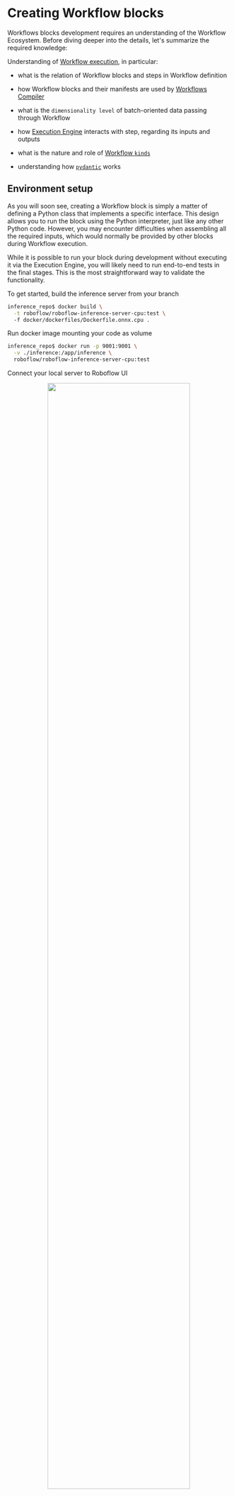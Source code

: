# Creating Workflow blocks

Workflows blocks development requires an understanding of the
Workflow Ecosystem. Before diving deeper into the details, let's summarize the 
required knowledge:

Understanding of [Workflow execution](/workflows/workflow_execution/), in particular:
    
* what is the relation of Workflow blocks and steps in Workflow definition

* how Workflow blocks and their manifests are used by [Workflows Compiler](/workflows/workflows_compiler/)

* what is the `dimensionality level` of batch-oriented data passing through Workflow

* how [Execution Engine](/workflows/workflows_execution_engine/) interacts with step, regarding 
its inputs and outputs

* what is the nature and role of [Workflow `kinds`](/workflows/kinds/)

* understanding how [`pydantic`](https://docs.pydantic.dev/latest/) works

## Environment setup

As you will soon see, creating a Workflow block is simply a matter of defining a Python class that implements 
a specific interface. This design allows you to run the block using the Python interpreter, just like any 
other Python code. However, you may encounter difficulties when assembling all the required inputs, which would 
normally be provided by other blocks during Workflow execution.

While it is possible to run your block during development without executing it via the Execution Engine, 
you will likely need to run end-to-end tests in the final stages. This is the most straightforward way to 
validate the functionality.

To get started, build the inference server from your branch
```bash
inference_repo$ docker build \
  -t roboflow/roboflow-inference-server-cpu:test \ 
  -f docker/dockerfiles/Dockerfile.onnx.cpu .
```

Run docker image mounting your code as volume
```bash
inference_repo$ docker run -p 9001:9001 \
  -v ./inference:/app/inference \
  roboflow/roboflow-inference-server-cpu:test
```

Connect your local server to Roboflow UI

<div align="center"><img src="https://media.roboflow.com/inference/workflows_connect_your_local_server.png" width="80%"/></div>

Create your Workflow definition and run preview

<div align="center"><img src="https://media.roboflow.com/inference/workflow_preview.png"/></div>

  
??? Note "Development without Roboflow UI "

    Alternatively, you may create script with your Workflow definition and make requests to your `inference_sdk`.
    Here you may find example script:

    ```python
    from inference_sdk import InferenceHTTPClient

    YOUR_WORKFLOW_DEFINITION = ...
    
    client = InferenceHTTPClient(
        api_url=object_detection_service_url,
        api_key="XXX",  # only required if Workflow uses Roboflow Platform
    )
    result = client.run_workflow(
        specification=YOUR_WORKFLOW_DEFINITION,
        images={
            "image": your_image_np,   # this is example input, adjust it
        },
        parameters={
            "my_parameter": 37,   # this is example input, adjust it
        },
    )
    ```


## Prototypes

To create a Workflow block you need some amount of imports from the core of Workflows library.
Here is the list of imports that you may find useful while creating a block:

```python
from inference.core.workflows.execution_engine.entities.base import (
    Batch,  # batches of data will come in Batch[X] containers
    OutputDefinition,  # class used to declare outputs in your manifest
    WorkflowImageData,  # internal representation of image
    # - use whenever your input kind is image
)

from inference.core.workflows.prototypes.block import (
    BlockResult,  # type alias for result of `run(...)` method
    WorkflowBlock,  # base class for your block
    WorkflowBlockManifest,  # base class for block manifest
)

from inference.core.workflows.execution_engine.entities.types import *  
# module with `kinds` from the core library
```

The most important are:

* `WorkflowBlock` - base class for your block

* `WorkflowBlockManifest` - base class for block manifest

## Block manifest

A manifest is a crucial component of a Workflow block that defines a prototype 
for step declaration that can be placed in a Workflow definition to use the block. 
In particular, it: 

* **Uses `pydantic` to power syntax parsing of Workflows definitions:** 
It inherits from  [`pydantic BaseModel`](https://docs.pydantic.dev/latest/api/base_model/) features to parse and 
validate Workflow definitions. This schema can also be automatically exported to a format compatible with the 
Workflows UI, thanks to `pydantic's` integration with the OpenAPI standard.

* **Defines Data Bindings:** It specifies which fields in the manifest are selectors for data flowing through 
the workflow during execution and indicates their kinds.

* **Describes Block Outputs:** It outlines the outputs that the block will produce.

* **Specifies Dimensionality:** It details the properties related to input and output dimensionality.

* **Indicates Batch Inputs and Empty Values:** It informs the Execution Engine whether the step accepts batch 
inputs and empty values.

* **Ensures Compatibility:** It dictates the compatibility with different Execution Engine versions to maintain 
stability. For more details, see [versioning](/workflows/versioning/).

### Scaffolding for manifest

To understand how manifests work, let's define one step-by-step. The example block that we build here will be 
calculating images similarity. We start from imports and class scaffolding:

```python
from typing import Literal
from inference.core.workflows.prototypes.block import (
    WorkflowBlockManifest,
)

class ImagesSimilarityManifest(WorkflowBlockManifest):
    type: Literal["my_plugin/images_similarity@v1"] 
    name: str
```

This is the minimal representation of a manifest. It defines two special fields that are important for 
Compiler and Execution engine:

* `type` - required to parse syntax of Workflows definitions based on dynamic pool of blocks - this is the 
[`pydantic` type discriminator](https://docs.pydantic.dev/latest/concepts/unions/#discriminated-unions) that lets the Compiler understand which block manifest is to be verified when 
parsing specific steps in a Workflow definition

* `name` - this property will be used to give the step a unique name and let other steps selects it via selectors

### Adding batch-oriented inputs

We want our step to take two batch-oriented inputs with images to be compared - so effectively
we will be creating SIMD block. 

??? example "Adding batch-oriented inputs"
    
    Let's see how to add definitions of those inputs to manifest: 

    ```{ .py linenums="1" hl_lines="2 6 7 8 9 17 18 19 20 21 22"}
    from typing import Literal, Union
    from pydantic import Field
    from inference.core.workflows.prototypes.block import (
        WorkflowBlockManifest,
    )
    from inference.core.workflows.execution_engine.entities.types import (
        StepOutputImageSelector,
        WorkflowImageSelector,
    )
    
    class ImagesSimilarityManifest(WorkflowBlockManifest):
        type: Literal["my_plugin/images_similarity@v1"] 
        name: str
        # all properties apart from `type` and `name` are treated as either 
        # definitions of batch-oriented data to be processed by block or its 
        # parameters that influence execution of steps created based on block
        image_1: Union[WorkflowImageSelector, StepOutputImageSelector] = Field(
            description="First image to calculate similarity",
        )
        image_2: Union[WorkflowImageSelector, StepOutputImageSelector] = Field(
            description="Second image to calculate similarity",
        )
    ```
    
    * in the lines `2-9`, we've added a couple of imports to ensure that we have everything needed
    
    * line `17` defines `image_1` parameter - as manifest is prototype for Workflow Definition, 
    the only way to tell about image to be used by step is to provide selector - we have 
    two specialised types in core library that can be used - `WorkflowImageSelector` and `StepOutputImageSelector`.
    If you look deeper into codebase, you will discover those are type aliases - telling `pydantic`
    to expect string matching `$inputs.{name}` and `$steps.{name}.*` patterns respectively, additionally providing 
    extra schema field metadata that tells Workflows ecosystem components that the `kind` of data behind selector is 
    [image](/workflows/kinds/batch_image/).
  
    * denoting `pydantic` `Field(...)` attribute in the last parts of line `17` is optional, yet appreciated, 
    especially for blocks intended to cooperate with Workflows UI 
  
    * starting in line `20`, you can find definition of `image_2` parameter which is very similar to `image_1`.


Such definition of manifest can handle the following step declaration in Workflow definition:

```json
{
  "type": "my_plugin/images_similarity@v1",
  "name": "my_step",
  "image_1": "$inputs.my_image",
  "image_2": "$steps.image_transformation.image"
}
```

This definition will make the Compiler and Execution Engine:

* select as a step prototype the block which declared manifest with type discriminator being 
`my_plugin/images_similarity@v1`

* supply two parameters for the steps run method:

  * `input_1` of type `WorkflowImageData` which will be filled with image submitted as Workflow execution input
  
  * `imput_2` of type `WorkflowImageData` which will be generated at runtime, by another step called 
  `image_transformation`


### Adding parameter to the manifest

Let's now add the parameter that will influence step execution. The parameter is not assumed to be 
batch-oriented and will affect all batch elements passed to the step.

??? example "Adding parameter to the manifest"

    ```{ .py linenums="1" hl_lines="9 10 11 26 27 28 29 30 31 32"}
    from typing import Literal, Union
    from pydantic import Field
    from inference.core.workflows.prototypes.block import (
        WorkflowBlockManifest,
    )
    from inference.core.workflows.execution_engine.entities.types import (
        StepOutputImageSelector,
        WorkflowImageSelector,
        FloatZeroToOne,
        WorkflowParameterSelector,
        FLOAT_ZERO_TO_ONE_KIND,
    )
    
    class ImagesSimilarityManifest(WorkflowBlockManifest):
        type: Literal["my_plugin/images_similarity@v1"] 
        name: str
        # all properties apart from `type` and `name` are treated as either 
        # definitions of batch-oriented data to be processed by block or its 
        # parameters that influence execution of steps created based on block
        image_1: Union[WorkflowImageSelector, StepOutputImageSelector] = Field(
            description="First image to calculate similarity",
        )
        image_2: Union[WorkflowImageSelector, StepOutputImageSelector] = Field(
            description="Second image to calculate similarity",
        )
        similarity_threshold: Union[
            FloatZeroToOne,
            WorkflowParameterSelector(kind=[FLOAT_ZERO_TO_ONE_KIND]),
        ] = Field(
            default=0.4,
            description="Threshold to assume that images are similar",
        )
    ```
    
    * line `9` imports `FloatZeroToOne` which is type alias providing validation 
    for float values in range 0.0-1.0 - this is based on native `pydantic` mechanism and
    everyone could create this type annotation locally in module hosting block
    
    * line `10` imports function `WorkflowParameterSelector(...)` capable to dynamically create 
    `pydantic` type annotation for selector to workflow input parameter (matching format `$inputs.param_name`), 
    declaring union of kinds compatible with the field
  
    * line `11` imports [`float_zero_to_one`](/workflows/kinds/float_zero_to_one) `kind` definition which will be used later
  
    * in line `26` we start defining parameter called `similarity_threshold`. Manifest will accept 
    either float values (in range `[0.0-1.0]`) or selector to workflow input of `kind`
    [`float_zero_to_one`](/workflows/kinds/float_zero_to_one). Please point out on how 
    function creating type annotation (`WorkflowParameterSelector(...)`) is used - 
    in particular, expected `kind` of data is passed as list of `kinds` - representing union
    of expected data `kinds`.

Such definition of manifest can handle the following step declaration in Workflow definition:

```{ .json linenums="1" hl_lines="6"}
{
  "type": "my_plugin/images_similarity@v1",
  "name": "my_step",
  "image_1": "$inputs.my_image",
  "image_2": "$steps.image_transformation.image",
  "similarity_threshold": "$inputs.my_similarity_threshold"
}
```

or alternatively:

```{ .json linenums="1" hl_lines="6"}
{
  "type": "my_plugin/images_similarity@v1",
  "name": "my_step",
  "image_1": "$inputs.my_image",
  "image_2": "$steps.image_transformation.image",
  "similarity_threshold": "0.5"
}
```

??? hint "LEARN MORE: Selecting step outputs"

    Our siplified example showcased declaration of properties that accept selectors to
    images produced by other steps via `StepOutputImageSelector`.

    You can use function `StepOutputSelector(...)` creating field annotations dynamically
    to express the that block accepts batch-oriented outputs from other steps of specified
    kinds

    ```{ .py linenums="1" hl_lines="9 10 25"}
    from typing import Literal, Union
    from pydantic import Field
    from inference.core.workflows.prototypes.block import (
        WorkflowBlockManifest,
    )
    from inference.core.workflows.execution_engine.entities.types import (
        StepOutputImageSelector,
        WorkflowImageSelector,
        StepOutputSelector,
        NUMPY_ARRAY_KIND,
    )
    
    class ImagesSimilarityManifest(WorkflowBlockManifest):
        type: Literal["my_plugin/images_similarity@v1"] 
        name: str
        # all properties apart from `type` and `name` are treated as either 
        # definitions of batch-oriented data to be processed by block or its 
        # parameters that influence execution of steps created based on block
        image_1: Union[WorkflowImageSelector, StepOutputImageSelector] = Field(
            description="First image to calculate similarity",
        )
        image_2: Union[WorkflowImageSelector, StepOutputImageSelector] = Field(
            description="Second image to calculate similarity",
        )
        example: StepOutputSelector(kind=[NUMPY_ARRAY_KIND])
    ```

### Declaring block outputs

Our manifest is ready regarding properties that can be declared in Workflow definitions, 
but we still need to provide additional information for the Execution Engine to successfully 
run the block.

??? example "Declaring block outputs"

    Minimal set of information required is outputs description. Additionally, 
    to increase block stability, we advise to provide information about execution engine 
    compatibility.
    
    ```{ .py linenums="1" hl_lines="1 5 13 33-40 42-44"}
    from typing import Literal, Union, List, Optional
    from pydantic import Field
    from inference.core.workflows.prototypes.block import (
        WorkflowBlockManifest,
        OutputDefinition,
    )
    from inference.core.workflows.execution_engine.entities.types import (
        StepOutputImageSelector,
        WorkflowImageSelector,
        FloatZeroToOne,
        WorkflowParameterSelector,
        FLOAT_ZERO_TO_ONE_KIND,
        BOOLEAN_KIND,
    )
    
    class ImagesSimilarityManifest(WorkflowBlockManifest):
        type: Literal["my_plugin/images_similarity@v1"] 
        name: str
        image_1: Union[WorkflowImageSelector, StepOutputImageSelector] = Field(
            description="First image to calculate similarity",
        )
        image_2: Union[WorkflowImageSelector, StepOutputImageSelector] = Field(
            description="Second image to calculate similarity",
        )
        similarity_threshold: Union[
            FloatZeroToOne,
            WorkflowParameterSelector(kind=[FLOAT_ZERO_TO_ONE_KIND]),
        ] = Field(
            default=0.4,
            description="Threshold to assume that images are similar",
        )
        
        @classmethod
        def describe_outputs(cls) -> List[OutputDefinition]:
            return [
              OutputDefinition(
                name="images_match", 
                kind=[BOOLEAN_KIND],
              )
            ]
    
        @classmethod
        def get_execution_engine_compatibility(cls) -> Optional[str]:
            return ">=1.0.0,<2.0.0"
    ```
    
    * line `1` contains additional imports from `typing`
    
    * line `5` imports class that is used to describe step outputs
  
    * line `13` imports [`boolean`](/workflows/kinds/boolean) `kind` to be used 
    in outputs definitions
  
    * lines `33-40` declare class method to specify outputs from the block - 
    each entry in list declare one return property for each batch element and its `kind`.
    Our block will return boolean flag `images_match` for each pair of images.
  
    * lines `42-44` declare compatibility of the block with Execution Engine -
    see [versioning page](/workflows/versioning/) for more details

As a result of those changes:

* Execution Engine would understand that steps created based on this block 
are supposed to deliver specified outputs and other steps can refer to those outputs
in their inputs

* the blocks loading mechanism will not load the block given that Execution Engine is not in version `v1`

??? hint "LEARN MORE: Dynamic outputs"

    Some blocks may not be able to arbitrailry define their outputs using 
    classmethod - regardless of the content of step manifest that is available after 
    parsing. To support this we introduced the following convention:

    * classmethod `describe_outputs(...)` shall return list with one element of 
    name `*` and kind `*` (aka `WILDCARD_KIND`)

    * additionally, block manifest should implement instance method `get_actual_outputs(...)`
    that provides list of actual outputs that can be generated based on filled manifest data 

    ```{ .py linenums="1" hl_lines="14 35-42 44-49"}
    from typing import Literal, Union, List, Optional
    from pydantic import Field
    from inference.core.workflows.prototypes.block import (
        WorkflowBlockManifest,
        OutputDefinition,
    )
    from inference.core.workflows.execution_engine.entities.types import (
        StepOutputImageSelector,
        WorkflowImageSelector,
        FloatZeroToOne,
        WorkflowParameterSelector,
        FLOAT_ZERO_TO_ONE_KIND,
        BOOLEAN_KIND,
        WILDCARD_KIND,
    )
    
    class ImagesSimilarityManifest(WorkflowBlockManifest):
        type: Literal["my_plugin/images_similarity@v1"] 
        name: str
        image_1: Union[WorkflowImageSelector, StepOutputImageSelector] = Field(
            description="First image to calculate similarity",
        )
        image_2: Union[WorkflowImageSelector, StepOutputImageSelector] = Field(
            description="Second image to calculate similarity",
        )
        similarity_threshold: Union[
            FloatZeroToOne,
            WorkflowParameterSelector(kind=[FLOAT_ZERO_TO_ONE_KIND]),
        ] = Field(
            default=0.4,
            description="Threshold to assume that images are similar",
        )
        outputs: List[str]
        
        @classmethod
        def describe_outputs(cls) -> List[OutputDefinition]:
            return [
              OutputDefinition(
                name="*", 
                kind=[WILDCARD_KIND],
              ),
            ]

        def get_actual_outputs(self) -> List[OutputDefinition]:
            # here you have access to `self`:
            return [
              OutputDefinition(name=e, kind=[BOOLEAN_KIND])
              for e in self.outputs
            ]
    ```


## Definition of block class

At this stage, the manifest of our simple block is ready, we will continue 
with our example. You can check out the [advanced topics](#advanced-topics) section for more details that would just 
be a distractions now.

### Base implementation

Having the manifest ready, we can prepare baseline implementation of the 
block.

??? example "Block scaffolding"

    ```{ .py linenums="1" hl_lines="1 5 6 8-11 56-68"}
    from typing import Literal, Union, List, Optional, Type
    from pydantic import Field
    from inference.core.workflows.prototypes.block import (
        WorkflowBlockManifest,
        WorkflowBlock,
        BlockResult,
    )
    from inference.core.workflows.execution_engine.entities.base import (
        OutputDefinition,
        WorkflowImageData,
    )
    from inference.core.workflows.execution_engine.entities.types import (
        StepOutputImageSelector,
        WorkflowImageSelector,
        FloatZeroToOne,
        WorkflowParameterSelector,
        FLOAT_ZERO_TO_ONE_KIND,
        BOOLEAN_KIND,
    )
    
    class ImagesSimilarityManifest(WorkflowBlockManifest):
        type: Literal["my_plugin/images_similarity@v1"] 
        name: str
        image_1: Union[WorkflowImageSelector, StepOutputImageSelector] = Field(
            description="First image to calculate similarity",
        )
        image_2: Union[WorkflowImageSelector, StepOutputImageSelector] = Field(
            description="Second image to calculate similarity",
        )
        similarity_threshold: Union[
            FloatZeroToOne,
            WorkflowParameterSelector(kind=[FLOAT_ZERO_TO_ONE_KIND]),
        ] = Field(
            default=0.4,
            description="Threshold to assume that images are similar",
        )
        
        @classmethod
        def describe_outputs(cls) -> List[OutputDefinition]:
            return [
              OutputDefinition(
                name="images_match", 
                kind=[BOOLEAN_KIND],
              ),
            ]
    
        @classmethod
        def get_execution_engine_compatibility(cls) -> Optional[str]:
            return ">=1.0.0,<2.0.0"
    
        
    class ImagesSimilarityBlock(WorkflowBlock):
      
        @classmethod
        def get_manifest(cls) -> Type[WorkflowBlockManifest]:
            return ImagesSimilarityManifest
    
        def run(
            self,
            image_1: WorkflowImageData,
            image_2: WorkflowImageData,
            similarity_threshold: float,
        ) -> BlockResult:
            pass
    ```

    * lines `1`, `5-6` and `8-9` added changes into import surtucture to 
    provide additional symbols required to properly define block class and all
    of its methods signatures

    * line `59` defines class method `get_manifest(...)` to simply return 
    the manifest class we cretaed earlier

    * lines `62-68` define `run(...)` function, which Execution Engine
    will invoke with data to get desired results

### Providing implementation for block logic

Let's now add an example implementation of  the `run(...)` method to our block, such that
it can produce meaningful results.

!!! Note
    
    The Content of this section is supposed to provide examples on how to interact 
    with the Workflow ecosystem as block creator, rather than providing robust 
    implementation of the block.

??? example "Implementation of `run(...)` method"

    ```{ .py linenums="1" hl_lines="3 56-58 70-81"}
    from typing import Literal, Union, List, Optional, Type
    from pydantic import Field
    import cv2
    
    from inference.core.workflows.prototypes.block import (
        WorkflowBlockManifest,
        WorkflowBlock,
        BlockResult,
    )
    from inference.core.workflows.execution_engine.entities.base import (
        OutputDefinition,
        WorkflowImageData,
    )
    from inference.core.workflows.execution_engine.entities.types import (
        StepOutputImageSelector,
        WorkflowImageSelector,
        FloatZeroToOne,
        WorkflowParameterSelector,
        FLOAT_ZERO_TO_ONE_KIND,
        BOOLEAN_KIND,
    )
    
    class ImagesSimilarityManifest(WorkflowBlockManifest):
        type: Literal["my_plugin/images_similarity@v1"] 
        name: str
        image_1: Union[WorkflowImageSelector, StepOutputImageSelector] = Field(
            description="First image to calculate similarity",
        )
        image_2: Union[WorkflowImageSelector, StepOutputImageSelector] = Field(
            description="Second image to calculate similarity",
        )
        similarity_threshold: Union[
            FloatZeroToOne,
            WorkflowParameterSelector(kind=[FLOAT_ZERO_TO_ONE_KIND]),
        ] = Field(
            default=0.4,
            description="Threshold to assume that images are similar",
        )
        
        @classmethod
        def describe_outputs(cls) -> List[OutputDefinition]:
            return [
              OutputDefinition(
                name="images_match", 
                kind=[BOOLEAN_KIND],
              ),
            ]
    
        @classmethod
        def get_execution_engine_compatibility(cls) -> Optional[str]:
            return ">=1.0.0,<2.0.0"
    
        
    class ImagesSimilarityBlock(WorkflowBlock):
      
        def __init__(self):
            self._sift = cv2.SIFT_create()
            self._matcher = cv2.FlannBasedMatcher(dict(algorithm=1, trees=5), dict(checks=50))
          
        @classmethod
        def get_manifest(cls) -> Type[WorkflowBlockManifest]:
            return ImagesSimilarityManifest
    
        def run(
            self,
            image_1: WorkflowImageData,
            image_2: WorkflowImageData,
            similarity_threshold: float,
        ) -> BlockResult:
            image_1_gray = cv2.cvtColor(image_1.numpy_image, cv2.COLOR_BGR2GRAY)
            image_2_gray = cv2.cvtColor(image_2.numpy_image, cv2.COLOR_BGR2GRAY)
            kp_1, des_1 = self._sift.detectAndCompute(image_1_gray, None)
            kp_2, des_2 = self._sift.detectAndCompute(image_2_gray, None)
            matches = self._matcher.knnMatch(des_1, des_2, k=2)
            good_matches = []
            for m, n in matches:
                if m.distance < similarity_threshold * n.distance:
                    good_matches.append(m)
            return {
                "images_match": len(good_matches) > 0,
            }
    ```

    * in line `3` we import OpenCV

    * lines `56-58` defines block constructor, thanks to this - state of block 
    is initialised once and live through consecutive invocation of `run(...)` method - for 
    instance when Execution Engine runs on consecutive frames of video

    * lines `70-81` provide implementation of block functionality - the details are trully not
    important regarding Workflows ecosystem, but there are few details you should focus:
    
        * lines `70` and `71` make use of `WorkflowImageData` abstraction, showcasing how 
        `numpy_image` property can be used to get `np.ndarray` from internal representation of images
        in Workflows. We advise to expole remaining properties of `WorkflowImageData` to discover more.

        * result of workflow block execution, declared in lines `79-81` is in our case just a dictionary 
        **with the keys being the names of outputs declared in manifest**, in line `44`. Be sure to provide all
        declared outputs - otherwise Execution Engine will raise error.
        
You may ask yourself how it is possible that implemented block accepts batch-oriented workflow input, but do not 
operate on batches directly. This is due to the fact that the default block behaviour is to run one-by-one against
all elements of input batches. We will show how to change that in [advanced topics](#advanced-topics) section.

!!! note
    
    One important note: blocks, like all other classes, have constructors that may initialize a state. This state can 
    persist across multiple Workflow runs when using the same instance of the Execution Engine. If the state management 
    needs to be aware of which batch element it processes (e.g., in object tracking scenarios), the block creator 
    should use dedicated batch-oriented inputs. These inputs, provide relevant metadatadata — like the 
    `WorkflowVideoMetadata` input, which is crucial for tracking use cases and can be used along with `WorkflowImage` 
    input in a block implementing tracker.
    
    The ecosystem is evolving, and new input types will be introduced over time. If a specific input type needed for 
    a use case is not available, an alternative is to design the block to process entire input batches. This way, 
    you can rely on the Batch container's indices property, which provides an index for each batch element, allowing 
    you to maintain the correct order of processing.


## Exposing block in `plugin`

Now, your block is ready to be used, but if you declared step using it in your Workflow definition you 
would see an error. This is because no plugin exports the block you just created. Details of blocks bundling 
will be covered in [separate page](/workflows/blocks_bundling/), but the remaining thing to do is to 
add block class into list returned from your plugins' `load_blocks(...)` function:

```python
# __init__.py of your plugin

from my_plugin.images_similarity.v1 import  ImagesSimilarityBlock  
# this is example import! requires adjustment

def load_blocks():
    return [ImagesSimilarityBlock]
```


## Advanced topics

### Blocks processing batches of inputs

Sometimes, performance of your block may benefit if all input data is processed at once as batch. This may
happen for models running on GPU. Such mode of operation is supported for Workflows blocks - here is the example
on how to use it for your block.

??? example "Implementation of blocks accepting batches"

    ```{ .py linenums="1" hl_lines="13 41-43 71-72 75-78 86-87"}
    from typing import Literal, Union, List, Optional, Type
    from pydantic import Field
    import cv2
    
    from inference.core.workflows.prototypes.block import (
        WorkflowBlockManifest,
        WorkflowBlock,
        BlockResult,
    )
    from inference.core.workflows.execution_engine.entities.base import (
        OutputDefinition,
        WorkflowImageData,
        Batch,
    )
    from inference.core.workflows.execution_engine.entities.types import (
        StepOutputImageSelector,
        WorkflowImageSelector,
        FloatZeroToOne,
        WorkflowParameterSelector,
        FLOAT_ZERO_TO_ONE_KIND,
        BOOLEAN_KIND,
    )
    
    class ImagesSimilarityManifest(WorkflowBlockManifest):
        type: Literal["my_plugin/images_similarity@v1"] 
        name: str
        image_1: Union[WorkflowImageSelector, StepOutputImageSelector] = Field(
            description="First image to calculate similarity",
        )
        image_2: Union[WorkflowImageSelector, StepOutputImageSelector] = Field(
            description="Second image to calculate similarity",
        )
        similarity_threshold: Union[
            FloatZeroToOne,
            WorkflowParameterSelector(kind=[FLOAT_ZERO_TO_ONE_KIND]),
        ] = Field(
            default=0.4,
            description="Threshold to assume that images are similar",
        )

        @classmethod
        def accepts_batch_input(cls) -> bool:
            return True
        
        @classmethod
        def describe_outputs(cls) -> List[OutputDefinition]:
            return [
              OutputDefinition(
                name="images_match", 
                kind=[BOOLEAN_KIND],
              ),
            ]
    
        @classmethod
        def get_execution_engine_compatibility(cls) -> Optional[str]:
            return ">=1.0.0,<2.0.0"
    
        
    class ImagesSimilarityBlock(WorkflowBlock):
      
        def __init__(self):
            self._sift = cv2.SIFT_create()
            self._matcher = cv2.FlannBasedMatcher(dict(algorithm=1, trees=5), dict(checks=50))
          
        @classmethod
        def get_manifest(cls) -> Type[WorkflowBlockManifest]:
            return ImagesSimilarityManifest
    
        def run(
            self,
            image_1: Batch[WorkflowImageData],
            image_2: Batch[WorkflowImageData],
            similarity_threshold: float,
        ) -> BlockResult:
            results = []
            for image_1_element, image_2_element in zip(image_1, image_2): 
              image_1_gray = cv2.cvtColor(image_1_element.numpy_image, cv2.COLOR_BGR2GRAY)
              image_2_gray = cv2.cvtColor(image_2_element.numpy_image, cv2.COLOR_BGR2GRAY)
              kp_1, des_1 = self._sift.detectAndCompute(image_1_gray, None)
              kp_2, des_2 = self._sift.detectAndCompute(image_2_gray, None)
              matches = self._matcher.knnMatch(des_1, des_2, k=2)
              good_matches = []
              for m, n in matches:
                  if m.distance < similarity_threshold * n.distance:
                      good_matches.append(m)
              results.append({"images_match": len(good_matches) > 0})
            return results
    ```

    * line `13` imports `Batch` from core of workflows library - this class represent container which is 
    veri similar to list (but read-only) to keep batch elements

    * lines `41-43` define class method that changes default behaviour of the block and make it capable 
    to process batches

    * changes introduced above made the signature of `run(...)` method to change, now `image_1` and `image_2`
    are not instances of `WorkflowImageData`, but rather batches of elements of this type

    * lines `75-78`, `86-87` present changes that needed to be introduced to run processing across all batch 
    elements - showcasing how to iterate over batch elements if needed

    * it is important to note how outputs are constructed in line `86` - each element of batch will be given
    its entry in the list which is returned from `run(...)` method. Order must be aligned with order of batch 
    elements. Each output dictionary must provide all keys declared in block outputs.

### Implementation of flow-control block

Flow-control blocks differs quite substantially from other blocks that just process the data. Here we will show 
how to create a flow control block, but first - a little bit of theory:

* flow-control block is the block that declares compatibility with step selectors in their manifest (selector to step
is defined as `$steps.{step_name}` - similar to step output selector, but without specification of output name)

* flow-control blocks cannot register outputs, they are meant to return `FlowControl` objects

* `FlowControl` object specify next steps (from selectors provided in step manifest) that for given 
batch element (SIMD flow-control) or whole workflow execution (non-SIMD flow-control) should pick up next

??? example "Implementation of flow-control - SIMD block"
    
    Example provides and comments out implementation of random continue block

    ```{ .py linenums="1" hl_lines="10 14 26 28-31 55-56"}
    from typing import List, Literal, Optional, Type, Union
    import random
    
    from pydantic import Field
    from inference.core.workflows.execution_engine.entities.base import (
      OutputDefinition,
      WorkflowImageData,
    )
    from inference.core.workflows.execution_engine.entities.types import (
        StepSelector,
        WorkflowImageSelector,
        StepOutputImageSelector,
    )
    from inference.core.workflows.execution_engine.v1.entities import FlowControl
    from inference.core.workflows.prototypes.block import (
        BlockResult,
        WorkflowBlock,
        WorkflowBlockManifest,
    )
    
    
    
    class BlockManifest(WorkflowBlockManifest):
        type: Literal["my_plugin/random_continue@v1"]
        name: str
        image: Union[WorkflowImageSelector, StepOutputImageSelector] = ImageInputField
        probability: float
        next_steps: List[StepSelector] = Field(
            description="Reference to step which shall be executed if expression evaluates to true",
            examples=[["$steps.on_true"]],
        )
    
        @classmethod
        def describe_outputs(cls) -> List[OutputDefinition]:
            return []
    
        @classmethod
        def get_execution_engine_compatibility(cls) -> Optional[str]:
            return ">=1.0.0,<2.0.0"
    
    
    class RandomContinueBlockV1(WorkflowBlock):
    
        @classmethod
        def get_manifest(cls) -> Type[WorkflowBlockManifest]:
            return BlockManifest
    
        def run(
            self,
            image: WorkflowImageData,
            probability: float,
            next_steps: List[str],
        ) -> BlockResult:
            if not next_steps or random.random() > probability:
                return FlowControl()
            return FlowControl(context=next_steps)
    ```

    * line `10` imports type annotation for step selector which will be used to 
    notify Execution Engine that the block controls the flow

    * line `14` imports `FlowControl` class which is the only viable response from
    flow-control block

    * line `26` specifies `image` which is batch-oriented input making the block SIMD - 
    which means that for each element of images batch, block will make random choice on 
    flow-control - if not that input block would operate in non-SIMD mode

    * line `28` defines list of step selectors **which effectively turns the block into flow-control one**

    * lines `55` and `56` show how to construct output - `FlowControl` object accept context being `None`, `string` or 
    `list of strings` - `None` represent flow termination for the batch element, strings are expected to be selectors 
    for next steps, passed in input.

??? example "Implementation of flow-control non-SIMD block"
    
    Example provides and comments out implementation of random continue block

    ```{ .py linenums="1" hl_lines="9 11 24-27 50-51"}
    from typing import List, Literal, Optional, Type, Union
    import random
    
    from pydantic import Field
    from inference.core.workflows.execution_engine.entities.base import (
      OutputDefinition,
    )
    from inference.core.workflows.execution_engine.entities.types import (
        StepSelector,
    )
    from inference.core.workflows.execution_engine.v1.entities import FlowControl
    from inference.core.workflows.prototypes.block import (
        BlockResult,
        WorkflowBlock,
        WorkflowBlockManifest,
    )
    
    
    
    class BlockManifest(WorkflowBlockManifest):
        type: Literal["my_plugin/random_continue@v1"]
        name: str
        probability: float
        next_steps: List[StepSelector] = Field(
            description="Reference to step which shall be executed if expression evaluates to true",
            examples=[["$steps.on_true"]],
        )
    
        @classmethod
        def describe_outputs(cls) -> List[OutputDefinition]:
            return []
    
        @classmethod
        def get_execution_engine_compatibility(cls) -> Optional[str]:
            return ">=1.0.0,<2.0.0"
    
    
    class RandomContinueBlockV1(WorkflowBlock):
    
        @classmethod
        def get_manifest(cls) -> Type[WorkflowBlockManifest]:
            return BlockManifest
    
        def run(
            self,
            probability: float,
            next_steps: List[str],
        ) -> BlockResult:
            if not next_steps or random.random() > probability:
                return FlowControl()
            return FlowControl(context=next_steps)
    ```

    * line `9` imports type annotation for step selector which will be used to 
    notify Execution Engine that the block controls the flow

    * line `11` imports `FlowControl` class which is the only viable response from
    flow-control block

    * lines `24-27` defines list of step selectors **which effectively turns the block into flow-control one**

    * lines `50` and `51` show how to construct output - `FlowControl` object accept context being `None`, `string` or 
    `list of strings` - `None` represent flow termination for the batch element, strings are expected to be selectors 
    for next steps, passed in input.

### Nested selectors

Some block will require list of selectors or dictionary of selectors to be 
provided in block manifest field. Version `v1` of Execution Engine supports only 
one level of nesting - so list of lists of selectors or dictionary with list of selectors 
will not be recognised properly.

Practical use cases showcasing usage of nested selectors are presented below.

#### Fusion of predictions from variable number of models

Let's assume that you want to build a block to get majority vote on multiple classifiers predictions - then you would 
like your run method to look like that:

```python
# pseud-code here
def run(self, predictions: List[dict]) -> BlockResult:
    predicted_classes = [p["class"] for p in predictions]
    counts = Counter(predicted_classes)
    return {"top_class": counts.most_common(1)[0]}
```

??? example "Nested selectors - models ensemble"

    ```{ .py linenums="1" hl_lines="23-26 50"}
    from typing import List, Literal, Optional, Type
    
    from pydantic import Field
    import supervision as sv
    from inference.core.workflows.execution_engine.entities.base import (
      OutputDefinition,
    )
    from inference.core.workflows.execution_engine.entities.types import (
        StepOutputSelector,
        BATCH_OF_OBJECT_DETECTION_PREDICTION_KIND,
    )
    from inference.core.workflows.prototypes.block import (
        BlockResult,
        WorkflowBlock,
        WorkflowBlockManifest,
    )
    
    
    
    class BlockManifest(WorkflowBlockManifest):
        type: Literal["my_plugin/fusion_of_predictions@v1"]
        name: str
        predictions: List[StepOutputSelector(kind=[BATCH_OF_OBJECT_DETECTION_PREDICTION_KIND])] = Field(
            description="Selectors to step outputs",
            examples=[["$steps.model_1.predictions", "$steps.model_2.predictions"]],
        )
    
        @classmethod
        def describe_outputs(cls) -> List[OutputDefinition]:
            return [
              OutputDefinition(
                name="predictions", 
                kind=[BATCH_OF_OBJECT_DETECTION_PREDICTION_KIND],
              )
            ]
    
        @classmethod
        def get_execution_engine_compatibility(cls) -> Optional[str]:
            return ">=1.0.0,<2.0.0"
    
    
    class FusionBlockV1(WorkflowBlock):
    
        @classmethod
        def get_manifest(cls) -> Type[WorkflowBlockManifest]:
            return BlockManifest
    
        def run(
            self,
            predictions: List[sv.Detections],
        ) -> BlockResult:
            merged = sv.Detections.merge(predictions)
            return {"predictions": merged}
    ```

    * lines `23-26` depict how to define manifest field capable of accepting 
    list of selectors

    * line `50` shows what to expect as input to block's `run(...)` method - 
    list of objects which are representation of specific kind. If the block accepted 
    batches, the input type of `predictions` field would be `List[Batch[sv.Detections]`

Such block is compatible with the following step declaration:

```{ .json linenums="1" hl_lines="4-7"}
{
  "type": "my_plugin/fusion_of_predictions@v1",
  "name": "my_step",
  "predictions": [
    "$steps.model_1.predictions",
    "$steps.model_2.predictions"  
  ]
}
```

#### Block with data transformations allowing dynamic parameters

Occasionally, blocks may need to accept group of "named" selectors, 
which names and values are to be defined by creator of Workflow definition. 
In such cases, block manifest shall accept dictionary of selectors, where
keys serve as names for those selectors.

??? example "Nested selectors - named selectors"

    ```{ .py linenums="1" hl_lines="23-26 47"}
    from typing import List, Literal, Optional, Type, Any
    
    from pydantic import Field
    import supervision as sv
    from inference.core.workflows.execution_engine.entities.base import (
      OutputDefinition,
    )
    from inference.core.workflows.execution_engine.entities.types import (
        StepOutputSelector,
        WorkflowParameterSelector,
    )
    from inference.core.workflows.prototypes.block import (
        BlockResult,
        WorkflowBlock,
        WorkflowBlockManifest,
    )
    
    
    
    class BlockManifest(WorkflowBlockManifest):
        type: Literal["my_plugin/named_selectors_example@v1"]
        name: str
        data: Dict[str, StepOutputSelector(), WorkflowParameterSelector()] = Field(
            description="Selectors to step outputs",
            examples=[{"a": $steps.model_1.predictions", "b": "$Inputs.data"}],
        )
    
        @classmethod
        def describe_outputs(cls) -> List[OutputDefinition]:
            return [
              OutputDefinition(name="my_output", kind=[]),
            ]
    
        @classmethod
        def get_execution_engine_compatibility(cls) -> Optional[str]:
            return ">=1.0.0,<2.0.0"
    
    
    class BlockWithNamedSelectorsV1(WorkflowBlock):
    
        @classmethod
        def get_manifest(cls) -> Type[WorkflowBlockManifest]:
            return BlockManifest
    
        def run(
            self,
            data: Dict[str, Any],
        ) -> BlockResult:
            ...
            return {"my_output": ...}
    ```

    * lines `23-26` depict how to define manifest field capable of accepting 
    list of selectors

    * line `47` shows what to expect as input to block's `run(...)` method - 
    dict of objects which are reffered with selectors. If the block accepted 
    batches, the input type of `data` field would be `Dict[str, Union[Batch[Any], Any]]`.
    In non-batch cases, non-batch-oriented data referenced by selector is automatically 
    broadcasted, whereas for blocks accepting batches - `Batch` container wraps only 
    batch-oriented inputs, with other inputs being passed as singular values.

Such block is compatible with the following step declaration:

```{ .json linenums="1" hl_lines="4-7"}
{
  "type": "my_plugin/named_selectors_example@v1",
  "name": "my_step",
  "data": {
    "a": "$steps.model_1.predictions",
    "b": "$inputs.my_parameter"  
  }
}
```

Practical implications will be the following:

* under `data["a"]` inside `run(...)` you will be able to find model's predictions - 
like `sv.Detections` if `model_1` is object-detection model

* under `data["b"]` inside `run(...)`, you will find value of input parameter named `my_parameter`

### Inputs and output dimensionality vs `run(...)` method

The dimensionality of block inputs plays a crucial role in shaping the `run(...)` method’s signature, and that's 
why the system enforces strict bounds on the differences in dimensionality levels between inputs 
(with the maximum allowed difference being `1`). This restriction is critical for ensuring consistency and 
predictability when writing blocks.

If dimensionality differences weren't controlled, it would be difficult to predict the structure of 
the `run(...)` method, making development harder and less reliable. That’s why validation of this property 
is strictly enforced during the Workflow compilation process.

Similarly, the output dimensionality also affects the method signature and the format of the expected output. 
The ecosystem supports the following scenarios:

* all inputs have **the same dimensionality** and outputs **does not change** dimensionality - baseline case

* all inputs have **the same dimensionality** and output **decreases** dimensionality

* all inputs have **the same dimensionality** and output **increases** dimensionality

* inputs have **different dimensionality** and output is allowed to keep the dimensionality of 
**reference input**

Other combinations of input/output dimensionalities are not allowed to ensure consistency and to prevent ambiguity in 
the method signatures.

??? example "Impact of dimensionality on `run(...)` method - batches disabled"

    === "output dimensionality increase"

        In this example, we perform dynamic crop of image based on predictions.

        ```{ .py linenums="1" hl_lines="30-32 65 66-67"}
        from typing import Dict, List, Literal, Optional, Type, Union
        from uuid import uuid4

        from inference.core.workflows.execution_engine.constants import DETECTION_ID_KEY
        from inference.core.workflows.execution_engine.entities.base import (
            OutputDefinition,
            WorkflowImageData,
            ImageParentMetadata,
        )
        from inference.core.workflows.execution_engine.entities.types import (
            BATCH_OF_IMAGES_KIND,
            BATCH_OF_OBJECT_DETECTION_PREDICTION_KIND,
            StepOutputImageSelector,
            StepOutputSelector,
            WorkflowImageSelector,
        )
        from inference.core.workflows.prototypes.block import (
            BlockResult,
            WorkflowBlock,
            WorkflowBlockManifest,
        )
        
        class BlockManifest(WorkflowBlockManifest):
            type: Literal["my_block/dynamic_crop@v1"]
            image: Union[WorkflowImageSelector, StepOutputImageSelector]
            predictions: StepOutputSelector(
                kind=[BATCH_OF_OBJECT_DETECTION_PREDICTION_KIND],
            )
        
            @classmethod
            def get_output_dimensionality_offset(cls) -> int:
                return 1
        
            @classmethod
            def describe_outputs(cls) -> List[OutputDefinition]:
                return [
                    OutputDefinition(name="crops", kind=[BATCH_OF_IMAGES_KIND]),
                ]
        
            @classmethod
            def get_execution_engine_compatibility(cls) -> Optional[str]:
                return ">=1.0.0,<2.0.0"

        class DynamicCropBlockV1(WorkflowBlock):

            @classmethod
            def get_manifest(cls) -> Type[WorkflowBlockManifest]:
                return BlockManifest
            
            def run(
                self,
                image: WorkflowImageData,
                predictions: sv.Detections,
            ) -> BlockResult:
                crops = []
                for (x_min, y_min, x_max, y_max) in predictions.xyxy.round().astype(dtype=int):
                    cropped_image = image.numpy_image[y_min:y_max, x_min:x_max]
                    parent_metadata = ImageParentMetadata(parent_id=f"{uuid4()}")
                    if cropped_image.size:
                        result = WorkflowImageData(
                            parent_metadata=parent_metadata,
                            numpy_image=cropped_image,
                        )
                    else:
                        result = None
                    crops.append({"crops": result})
                return crops
        ```

        * in lines `30-32` manifest class declares output dimensionality 
        offset - value `1` should be understood as adding `1` to dimensionality level
        
        * point out, that in line `65`, block eliminates empty images from further processing but 
        placing `None` instead of dictionatry with outputs. This would utilise the same 
        Execution Engine behaviour that is used for conditional execution - datapoint will
        be eliminated from downstream processing (unless steps requesting empty inputs 
        are present down the line).

        * in lines `66-67` results for single input `image` and `predictions` are collected - 
        it is meant to be list of dictionares containing all registered outputs as keys. Execution
        engine will understand that the step returns batch of elements for each input element and
        create nested sturcures of indices to keep track of during execution of downstream steps.

    === "output dimensionality decrease"
      
        In this example, the block visualises crops predictions and creates tiles
        presenting all crops predictions in single output image.

        ```{ .py linenums="1" hl_lines="31-33 50-51 61-62"}
        from typing import List, Literal, Type, Union

        import supervision as sv
        
        from inference.core.workflows.execution_engine.entities.base import (
            Batch,
            OutputDefinition,
            WorkflowImageData,
        )
        from inference.core.workflows.execution_engine.entities.types import (
            BATCH_OF_IMAGES_KIND,
            BATCH_OF_OBJECT_DETECTION_PREDICTION_KIND,
            StepOutputImageSelector,
            StepOutputSelector,
            WorkflowImageSelector,
        )
        from inference.core.workflows.prototypes.block import (
            BlockResult,
            WorkflowBlock,
            WorkflowBlockManifest,
        )
        
        
        class BlockManifest(WorkflowBlockManifest):
            type: Literal["my_plugin/tile_detections@v1"]
            crops: Union[WorkflowImageSelector, StepOutputImageSelector]
            crops_predictions: StepOutputSelector(
                kind=[BATCH_OF_OBJECT_DETECTION_PREDICTION_KIND]
            )
        
            @classmethod
            def get_output_dimensionality_offset(cls) -> int:
                return -1
        
            @classmethod
            def describe_outputs(cls) -> List[OutputDefinition]:
                return [
                    OutputDefinition(name="visualisations", kind=[BATCH_OF_IMAGES_KIND]),
                ]
        
        
        class TileDetectionsBlock(WorkflowBlock):
        
            @classmethod
            def get_manifest(cls) -> Type[WorkflowBlockManifest]:
                return BlockManifest
        
            def run(
                self,
                crops: Batch[WorkflowImageData],
                crops_predictions: Batch[sv.Detections],
            ) -> BlockResult:
                annotator = sv.BoundingBoxAnnotator()
                visualisations = []
                for image, prediction in zip(crops, crops_predictions):
                    annotated_image = annotator.annotate(
                        image.numpy_image.copy(),
                        prediction,
                    )
                    visualisations.append(annotated_image)
                tile = sv.create_tiles(visualisations)
                return {"visualisations": tile}
        ```

        * in lines `31-33` manifest class declares output dimensionality 
        offset - value `-1` should be understood as decreasing dimensionality level by `1`

        * in lines `50-51` you can see the impact of output dimensionality decrease
        on the method signature. Both inputs are artificially wrapped in `Batch[]` container.
        This is done by Execution Engine automatically on output dimensionality decrease when 
        all inputs have the same dimensionality to enable access to all elements occupying 
        the last dimensionality level. Obviously, only elements related to the same element 
        from top-level batch will be grouped. For instance, if you had two input images that you 
        cropped - crops from those two different images will be grouped separately.

        * lines `61-62` illustrate how output is constructed - single value is returned and that value 
        will be indexed by Execution Engine in output batch with reduced dimensionality

    === "different input dimensionalities"
        
        In this example, block merges detections which were predicted based on 
        crops of original image - result is to provide single detections with 
        all partial ones being merged.

        ```{ .py linenums="1" hl_lines="32-37 39-41 63-64 70"}
        from copy import deepcopy
        from typing import Dict, List, Literal, Optional, Type, Union
        
        import numpy as np
        import supervision as sv
        
        from inference.core.workflows.execution_engine.entities.base import (
            Batch,
            OutputDefinition,
            WorkflowImageData,
        )
        from inference.core.workflows.execution_engine.entities.types import (
            BATCH_OF_OBJECT_DETECTION_PREDICTION_KIND,
            StepOutputImageSelector,
            StepOutputSelector,
            WorkflowImageSelector,
        )
        from inference.core.workflows.prototypes.block import (
            BlockResult,
            WorkflowBlock,
            WorkflowBlockManifest,
        )
        
        
        class BlockManifest(WorkflowBlockManifest):
            type: Literal["my_plugin/stitch@v1"]
            image: Union[WorkflowImageSelector, StepOutputImageSelector]
            image_predictions: StepOutputSelector(
                kind=[BATCH_OF_OBJECT_DETECTION_PREDICTION_KIND],
            )
        
            @classmethod
            def get_input_dimensionality_offsets(cls) -> Dict[str, int]:
                return {
                    "image": 0,
                    "image_predictions": 1,
                }
        
            @classmethod
            def get_dimensionality_reference_property(cls) -> Optional[str]:
                return "image"
        
            @classmethod
            def describe_outputs(cls) -> List[OutputDefinition]:
                return [
                    OutputDefinition(
                        name="predictions",
                        kind=[
                            BATCH_OF_OBJECT_DETECTION_PREDICTION_KIND,
                        ],
                    ),
                ]
        
        
        class StitchDetectionsNonBatchBlock(WorkflowBlock):
        
            @classmethod
            def get_manifest(cls) -> Type[WorkflowBlockManifest]:
                return BlockManifest
        
            def run(
                self,
                image: WorkflowImageData,
                image_predictions: Batch[sv.Detections],
            ) -> BlockResult:
                image_predictions = [deepcopy(p) for p in image_predictions if len(p)]
                for p in image_predictions:
                    coords = p["parent_coordinates"][0]
                    p.xyxy += np.concatenate((coords, coords))
                return {"predictions": sv.Detections.merge(image_predictions)}

        ```

        * in lines `32-37` manifest class declares input dimensionalities offset, indicating
        `image` parameter being top-level and `image_predictions` being nested batch of predictions

        * whenever different input dimensionalities are declared, dimensionality reference property
        must be pointed (see lines `39-41`) - this dimensionality level would be used to calculate 
        output dimensionality - in this particular case, we specify `image`. This choice 
        has an implication in the expected format of result - in the chosen scenario we are supposed
        to return single dictionary with all registered outputs keys. If our choice is `image_predictions`,
        we would return list of dictionaries (of size equal to length of `image_predictions` batch). In other worlds,
        `get_dimensionality_reference_property(...)` which dimensionality level should be associated
        to the output.

        * lines `63-64` present impact of dimensionality offsets specified in lines `32-37`. It is clearly
        visible that `image_predictions` is a nested batch regarding `image`. Obviously, only nested predictions
        relevant for the specific `images` are grouped in batch and provided to the method in runtime.

        * as mentioned earlier, line `70` construct output being single dictionary, as we register output 
        at dimensionality level of `image` (which was also shipped as single element)


??? example "Impact of dimensionality on `run(...)` method - batches enabled"

    === "output dimensionality increase"

        In this example, we perform dynamic crop of image based on predictions.

        ```{ .py linenums="1" hl_lines="31-33 35-37 57-58 72 73-75"}
        from typing import Dict, List, Literal, Optional, Type, Union
        from uuid import uuid4

        from inference.core.workflows.execution_engine.constants import DETECTION_ID_KEY
        from inference.core.workflows.execution_engine.entities.base import (
            OutputDefinition,
            WorkflowImageData,
            ImageParentMetadata,
            Batch,
        )
        from inference.core.workflows.execution_engine.entities.types import (
            BATCH_OF_IMAGES_KIND,
            BATCH_OF_OBJECT_DETECTION_PREDICTION_KIND,
            StepOutputImageSelector,
            StepOutputSelector,
            WorkflowImageSelector,
        )
        from inference.core.workflows.prototypes.block import (
            BlockResult,
            WorkflowBlock,
            WorkflowBlockManifest,
        )
        
        class BlockManifest(WorkflowBlockManifest):
            type: Literal["my_block/dynamic_crop@v1"]
            image: Union[WorkflowImageSelector, StepOutputImageSelector]
            predictions: StepOutputSelector(
                kind=[BATCH_OF_OBJECT_DETECTION_PREDICTION_KIND],
            )

            @classmethod
            def accepts_batch_input(cls) -> bool:
                return True
        
            @classmethod
            def get_output_dimensionality_offset(cls) -> int:
                return 1
        
            @classmethod
            def describe_outputs(cls) -> List[OutputDefinition]:
                return [
                    OutputDefinition(name="crops", kind=[BATCH_OF_IMAGES_KIND]),
                ]
        
            @classmethod
            def get_execution_engine_compatibility(cls) -> Optional[str]:
                return ">=1.0.0,<2.0.0"

        class DynamicCropBlockV1(WorkflowBlock):

            @classmethod
            def get_manifest(cls) -> Type[WorkflowBlockManifest]:
                return BlockManifest
            
            def run(
                self,
                image: Batch[WorkflowImageData],
                predictions: Batch[sv.Detections],
            ) -> BlockResult:
                results = []
                for single_image, detections in zip(image, predictions):
                    crops = []
                    for (x_min, y_min, x_max, y_max) in detections.xyxy.round().astype(dtype=int):
                        cropped_image = single_image.numpy_image[y_min:y_max, x_min:x_max]
                        parent_metadata = ImageParentMetadata(parent_id=f"{uuid4()}")
                        if cropped_image.size:
                            result = WorkflowImageData(
                                parent_metadata=parent_metadata,
                                numpy_image=cropped_image,
                            )
                        else:
                            result = None
                        crops.append({"crops": result})
                    results.append(crops)
                return results
        ```
      
        * in lines `31-33` manifest declares that block accepts batches of inputs

        * in lines `35-37` manifest class declares output dimensionality 
        offset - value `1` should be understood as adding `1` to dimensionality level
        
        * in lines `57-68`, signature of input parameters reflects that the `run(...)` method
        runs against inputs of the same dimensionality and those inputs are provided in batches

        * point out, that in line `72`, block eliminates empty images from further processing but 
        placing `None` instead of dictionatry with outputs. This would utilise the same 
        Execution Engine behaviour that is used for conditional execution - datapoint will
        be eliminated from downstream processing (unless steps requesting empty inputs 
        are present down the line).

        * construction of the output, presented in lines `73-75` indicates two levels of nesting.
        First of all, block operates on batches, so it is expected to return list of outputs, one 
        output for each input batch element. Additionally, this output element for each input batch 
        element turns out to be nested batch - hence for each input iage and prediction, block 
        generates list of outputs - elements of that list are dictionaries providing values 
        for each declared output.

    === "output dimensionality decrease"
      
        In this example, the block visualises crops predictions and creates tiles
        presenting all crops predictions in single output image.

        ```{ .py linenums="1" hl_lines="31-33 35-37 54-55 68-69"}
        from typing import List, Literal, Type, Union

        import supervision as sv
        
        from inference.core.workflows.execution_engine.entities.base import (
            Batch,
            OutputDefinition,
            WorkflowImageData,
        )
        from inference.core.workflows.execution_engine.entities.types import (
            BATCH_OF_IMAGES_KIND,
            BATCH_OF_OBJECT_DETECTION_PREDICTION_KIND,
            StepOutputImageSelector,
            StepOutputSelector,
            WorkflowImageSelector,
        )
        from inference.core.workflows.prototypes.block import (
            BlockResult,
            WorkflowBlock,
            WorkflowBlockManifest,
        )
        
        
        class BlockManifest(WorkflowBlockManifest):
            type: Literal["my_plugin/tile_detections@v1"]
            images_crops: Union[WorkflowImageSelector, StepOutputImageSelector]
            crops_predictions: StepOutputSelector(
                kind=[BATCH_OF_OBJECT_DETECTION_PREDICTION_KIND]
            )

            @classmethod
            def accepts_batch_input(cls) -> bool:
                return True
        
            @classmethod
            def get_output_dimensionality_offset(cls) -> int:
                return -1
        
            @classmethod
            def describe_outputs(cls) -> List[OutputDefinition]:
                return [
                    OutputDefinition(name="visualisations", kind=[BATCH_OF_IMAGES_KIND]),
                ]
        
        
        class TileDetectionsBlock(WorkflowBlock):
        
            @classmethod
            def get_manifest(cls) -> Type[WorkflowBlockManifest]:
                return BlockManifest
        
            def run(
                self,
                images_crops: Batch[Batch[WorkflowImageData]],
                crops_predictions: Batch[Batch[sv.Detections]],
            ) -> BlockResult:
                annotator = sv.BoundingBoxAnnotator()
                visualisations = []
                for image_crops, crop_predictions in zip(images_crops, crops_predictions):
                    visualisations_batch_element = []
                    for image, prediction in zip(image_crops, crop_predictions):
                        annotated_image = annotator.annotate(
                            image.numpy_image.copy(),
                            prediction,
                        )
                        visualisations_batch_element.append(annotated_image)
                    tile = sv.create_tiles(visualisations_batch_element)
                    visualisations.append({"visualisations": tile})
                return visualisations
        ```
        
        * lines `31-33` manifest that block is expected to take batches as input

        * in lines `35-37` manifest class declares output dimensionality 
        offset - value `-1` should be understood as decreasing dimensionality level by `1`

        * in lines `54-55` you can see the impact of output dimensionality decrease
        and batch processing on the method signature. First "layer" of `Batch[]` is a side effect of the 
        fact that manifest declared that block accepts batches of inputs. The second "layer" comes 
        from output dimensionality decrease. Execution Engine wrapps up the dimension to be reduced into 
        additional `Batch[]` container porvided in inputs, such that programmer is able to collect all nested
        batches elements that belong to specific top-level batch element.

        * lines `68-69` illustrate how output is constructed - for each top-level batch element, block
        aggregates all crops and predictions and creates a single tile. As block accepts batches of inputs,
        this procedure end up with one tile for each top-level batch element - hence list of dictionaries
        is expected to be returned.

    === "different input dimensionalities"
        
        In this example, block merges detections which were predicted based on 
        crops of original image - result is to provide single detections with 
        all partial ones being merged.

        ```{ .py linenums="1" hl_lines="32-34 36-41 43-45 67-68 77-78"}
        from copy import deepcopy
        from typing import Dict, List, Literal, Optional, Type, Union
        
        import numpy as np
        import supervision as sv
        
        from inference.core.workflows.execution_engine.entities.base import (
            Batch,
            OutputDefinition,
            WorkflowImageData,
        )
        from inference.core.workflows.execution_engine.entities.types import (
            BATCH_OF_OBJECT_DETECTION_PREDICTION_KIND,
            StepOutputImageSelector,
            StepOutputSelector,
            WorkflowImageSelector,
        )
        from inference.core.workflows.prototypes.block import (
            BlockResult,
            WorkflowBlock,
            WorkflowBlockManifest,
        )
        
        
        class BlockManifest(WorkflowBlockManifest):
            type: Literal["my_plugin/stitch@v1"]
            images: Union[WorkflowImageSelector, StepOutputImageSelector]
            images_predictions: StepOutputSelector(
                kind=[BATCH_OF_OBJECT_DETECTION_PREDICTION_KIND],
            )

            @classmethod
            def accepts_batch_input(cls) -> bool:
                return True
                
            @classmethod
            def get_input_dimensionality_offsets(cls) -> Dict[str, int]:
                return {
                    "image": 0,
                    "image_predictions": 1,
                }
        
            @classmethod
            def get_dimensionality_reference_property(cls) -> Optional[str]:
                return "image"
        
            @classmethod
            def describe_outputs(cls) -> List[OutputDefinition]:
                return [
                    OutputDefinition(
                        name="predictions",
                        kind=[
                            BATCH_OF_OBJECT_DETECTION_PREDICTION_KIND,
                        ],
                    ),
                ]
        
        
        class StitchDetectionsBatchBlock(WorkflowBlock):
        
            @classmethod
            def get_manifest(cls) -> Type[WorkflowBlockManifest]:
                return BlockManifest
        
            def run(
                self,
                images: Batch[WorkflowImageData],
                images_predictions: Batch[Batch[sv.Detections]],
            ) -> BlockResult:
                result = []
                for image, image_predictions in zip(images, images_predictions):
                    image_predictions = [deepcopy(p) for p in image_predictions if len(p)]
                    for p in image_predictions:
                        coords = p["parent_coordinates"][0]
                        p.xyxy += np.concatenate((coords, coords))
                    merged_prediction = sv.Detections.merge(image_predictions)
                    result.append({"predictions": merged_prediction})
                return result
        ```

        * lines `32-34` manifest that block is expected to take batches as input

        * in lines `36-41` manifest class declares input dimensionalities offset, indicating
        `image` parameter being top-level and `image_predictions` being nested batch of predictions

        * whenever different input dimensionalities are declared, dimensionality reference property
        must be pointed (see lines `43-45`) - this dimensionality level would be used to calculate 
        output dimensionality - in this particular case, we specify `image`. This choice 
        has an implication in the expected format of result - in the chosen scenario we are supposed
        to return single dictionary for each element of `image` batch. If our choice is `image_predictions`,
        we would return list of dictionaries (of size equal to length of nested `image_predictions` batch) for each
        input `image` batch element.

        * lines `67-68` present impact of dimensionality offsets specified in lines `36-41` as well as 
        the declararion of batch processing from lines `32-34`. First "layer" of `Batch[]` container comes 
        from the latter, nested `Batch[Batch[]]` for `images_predictions` comes from the definition of input 
        dimensionality offset. It is clearly visible that `image_predictions` holds batch of predictions relevant
        for specific elements of `image` batch.
        
        * as mentioned earlier, lines `77-78` construct output being single dictionary for each element of `image` 
        batch


### Block accepting empty inputs

As discussed earlier, some batch elements may become "empty" during the execution of a Workflow. 
This can happen due to several factors:

* **Flow-control mechanisms:** Certain branches of execution can mask specific batch elements, preventing them 
from being processed in subsequent steps.

* **In data-processing blocks:** In some cases, a block may not be able to produce a meaningful output for 
a specific data point. For example, a Dynamic Crop block cannot generate a cropped image if the bounding box 
size is zero.

Some blocks are designed to handle these empty inputs, such as block that can replace missing outputs with default 
values. This block can be particularly useful when constructing structured outputs in a Workflow, ensuring 
that even if some elements are empty, the output lacks missing elements making it harder to parse.

??? example "Block accepting empty inputs"

    ```{ .py linenums="1" hl_lines="20-22 41"}
    from typing import Any, List, Literal, Optional, Type

    from inference.core.workflows.execution_engine.entities.base import (
        Batch,
        OutputDefinition,
    )
    from inference.core.workflows.execution_engine.entities.types import StepOutputSelector
    from inference.core.workflows.prototypes.block import (
        BlockResult,
        WorkflowBlock,
        WorkflowBlockManifest,
    )


    class BlockManifest(WorkflowBlockManifest):
        type: Literal["my_plugin/first_non_empty_or_default@v1"]
        data: List[StepOutputSelector()]
        default: Any
    
        @classmethod
        def accepts_empty_values(cls) -> bool:
            return True
    
        @classmethod
        def describe_outputs(cls) -> List[OutputDefinition]:
            return [OutputDefinition(name="output")]
    
        @classmethod
        def get_execution_engine_compatibility(cls) -> Optional[str]:
            return ">=1.0.0,<2.0.0"
    
    
    class FirstNonEmptyOrDefaultBlockV1(WorkflowBlock):
    
        @classmethod
        def get_manifest(cls) -> Type[WorkflowBlockManifest]:
            return BlockManifest
    
        def run(
            self,
            data: Batch[Optional[Any]],
            default: Any,
        ) -> BlockResult:
            result = default
            for data_element in data:
                if data_element is not None:
                    return {"output": data_element}
            return {"output": result}
    ```

    * in lines `20-22` you may find declaration stating that block acccepts empt inputs 
    
    * a consequence of lines `20-22` is visible in line `41`, when signature states that 
    input `Batch` may contain empty elements that needs to be handled. In fact - the block 
    generates "artificial" output substituting empty value, which makes it possible for 
    those outputs to be "visible" for blocks not accepting empty inputs that refer to the 
    output of this block. You should assume that each input that is substituted by Execution
    Engine with data generated in runtime may provide optional elements.


### Block with custom constructor parameters

Some blocks may require objects constructed by outside world to work. In such
scenario, Workflows Execution Engine job is to transfer those entities to the block, 
making it possible to be used. The mechanism is described in 
[the page presenting Workflows Compiler](/workflows/workflows_compiler/), as this is the 
component responsible for dynamic construction of steps from blocks classes.

Constructor parameters must be:

* requested by block - using class method `WorkflowBlock.get_init_parameters(...)`

* provided in the environment running Workflows Execution Engine:

    * directly, as shown in [this](/workflows/modes_of_running/#workflows-in-python-package) example
    
    * using defaults [registered for Workflow plugin](/workflows/blocks_bundling)

Let's see how to request init parameters while defining block.

??? example "Block requesting constructor parameters"

    ```{ .py linenums="1" hl_lines="30-31 33-35"}
    from typing import Any, List, Literal, Optional, Type

    from inference.core.workflows.execution_engine.entities.base import (
        Batch,
        OutputDefinition,
    )
    from inference.core.workflows.execution_engine.entities.types import StepOutputSelector
    from inference.core.workflows.prototypes.block import (
        BlockResult,
        WorkflowBlock,
        WorkflowBlockManifest,
    )


    class BlockManifest(WorkflowBlockManifest):
        type: Literal["my_plugin/example@v1"]
        data: List[StepOutputSelector()]
    
        @classmethod
        def describe_outputs(cls) -> List[OutputDefinition]:
            return [OutputDefinition(name="output")]
    
        @classmethod
        def get_execution_engine_compatibility(cls) -> Optional[str]:
            return ">=1.0.0,<2.0.0"
    
    
    class ExampleBlock(WorkflowBlock):
      
        def __init__(my_parameter: int):
            self._my_parameter = my_parameter

        @classmethod
        def get_init_parameters(cls) -> List[str]:
            return ["my_parameter"]
        
        @classmethod
        def get_manifest(cls) -> Type[WorkflowBlockManifest]:
            return BlockManifest
    
        def run(
            self,
            data: Batch[Any],
        ) -> BlockResult:
            pass
    ```

    * lines `30-31` declare class constructor which is not parameter-free

    * to inform Execution Engine that block requires custom initialisation, 
    `get_init_parameters(...)` method in lines `33-35` enlists names of all 
    parameters that must be provided
